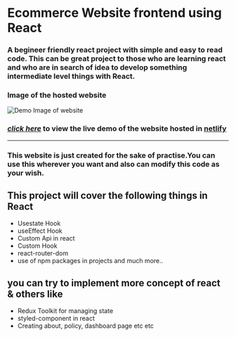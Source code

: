 # Ecommerce Website frontend using React
### A begineer friendly react project with simple and easy to read code. This can be great project to those  who are learning react and who are in search of idea to develop something intermediate level things with React.
### Image of the hosted website 
![Demo Image of website ](https://user-images.githubusercontent.com/113958713/203547076-caad64cd-3c8d-4dd9-ae1d-e610818396e8.png)
### [*click here*](https://nilestore.netlify.app) to view the live demo of the website hosted in [netlify](https://netlify.com)
---
### This website is just created for the sake of practise.You can use this wherever you want  and also can  modify this code as your wish.
## This project will cover the following things in React
* Usestate Hook
* useEffect Hook
* Custom Api in react
* Custom Hook
* react-router-dom
* use of npm packages in projects
and much more..
## you can try to implement more concept of react & others like
* Redux Toolkit for managing state
* styled-component in react
* Creating about, policy, dashboard page etc etc



